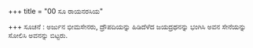 +++
title = "00 ಸೂ ರಾಯನರಸಿಯ"

+++
ಸೂಚನೆ : ಅರ್ಜುನ ಭೀಮಸೇನರು, ದ್ರೌಪದಿಯನ್ನು ಹಿಡಿದೆಳೆದ ಜಯದ್ರಥನನ್ನು ಭಂಗಿಸಿ ಅವನ ಸೇನೆಯನ್ನು ಸೋಲಿಸಿ  ಅವನನ್ನು ಬಿಟ್ಟರು.